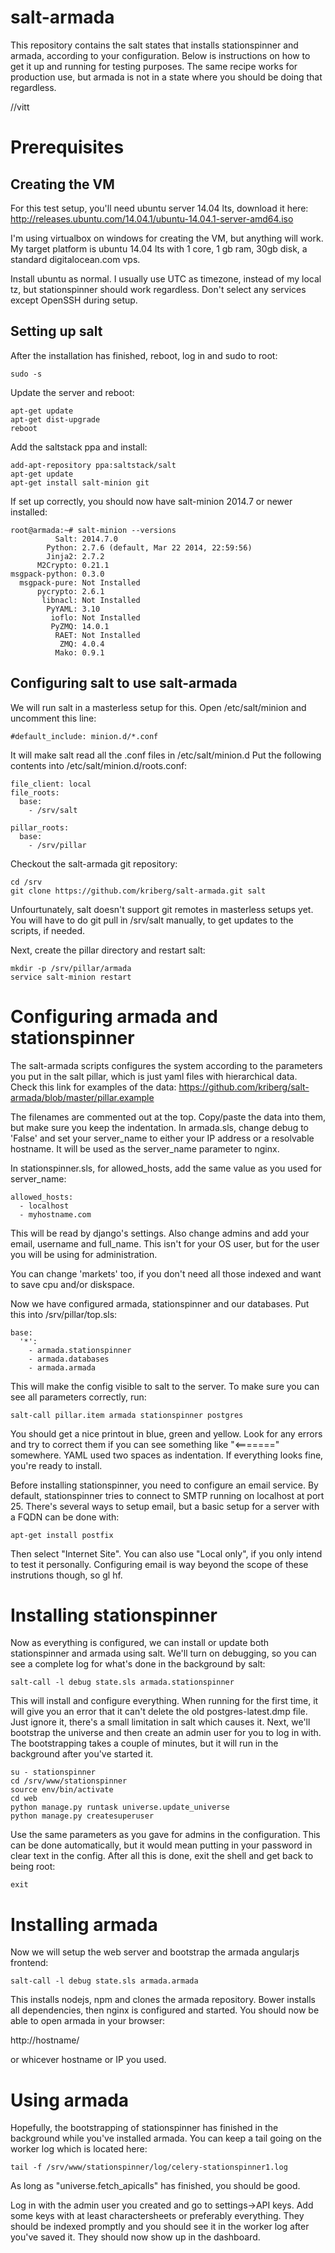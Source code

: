 salt-armada
===========

This repository contains the salt states that installs stationspinner and
armada, according to your configuration. Below is instructions on how to get it
up and running for testing purposes. The same recipe works for production use,
but armada is not in a state where you should be doing that regardless.


//vitt

Prerequisites
=============

Creating the VM
---------------

For this test setup, you'll need ubuntu server 14.04 lts, download it here:
http://releases.ubuntu.com/14.04.1/ubuntu-14.04.1-server-amd64.iso

I'm using virtualbox on windows for creating the VM, but anything will work. My
target platform is ubuntu 14.04 lts with 1 core, 1 gb ram, 30gb disk, a
standard digitalocean.com vps.

Install ubuntu as normal. I usually use UTC as timezone, instead of my local
tz, but stationspinner should work regardless. Don't select any services except
OpenSSH during setup.

Setting up salt
---------------

After the installation has finished, reboot, log in and sudo to root:

    sudo -s
  
Update the server and reboot:

    apt-get update
    apt-get dist-upgrade
    reboot
  
Add the saltstack ppa and install:

    add-apt-repository ppa:saltstack/salt
    apt-get update
    apt-get install salt-minion git
  
If set up correctly, you should now have salt-minion 2014.7 or newer installed:

    root@armada:~# salt-minion --versions
              Salt: 2014.7.0
            Python: 2.7.6 (default, Mar 22 2014, 22:59:56)
            Jinja2: 2.7.2
          M2Crypto: 0.21.1
    msgpack-python: 0.3.0
      msgpack-pure: Not Installed
          pycrypto: 2.6.1
           libnacl: Not Installed
            PyYAML: 3.10
             ioflo: Not Installed
             PyZMQ: 14.0.1
              RAET: Not Installed
               ZMQ: 4.0.4
              Mako: 0.9.1


Configuring salt to use salt-armada
-----------------------------------

We will run salt in a masterless setup for this.
Open /etc/salt/minion and uncomment this line:

    #default_include: minion.d/*.conf

It will make salt read all the .conf files in /etc/salt/minion.d
Put the following contents into /etc/salt/minion.d/roots.conf:

    file_client: local
    file_roots:
      base:
        - /srv/salt
    
    pillar_roots:
      base:
        - /srv/pillar

Checkout the salt-armada git repository:

    cd /srv
    git clone https://github.com/kriberg/salt-armada.git salt

Unfourtunately, salt doesn't support git remotes in masterless setups yet. You
will have to do git pull in /srv/salt manually, to get updates to the scripts,
if needed.

Next, create the pillar directory and restart salt:

    mkdir -p /srv/pillar/armada
    service salt-minion restart

Configuring armada and stationspinner
=====================================

The salt-armada scripts configures the system according to the parameters you
put in the salt pillar, which is just yaml files with hierarchical data. Check
this link for examples of the data:
https://github.com/kriberg/salt-armada/blob/master/pillar.example

The filenames are commented out at the top. Copy/paste the data into them, but
make sure you keep the indentation. In armada.sls, change debug to 'False' and
set your server_name to either your IP address or a resolvable hostname.  It
will be used as the server_name parameter to nginx.

In stationspinner.sls, for allowed_hosts, add the same value as you used for
server_name:

    allowed_hosts:
      - localhost
      - myhostname.com
    
This will be read by django's settings. Also change admins and add your email,
username and full_name. This isn't for your OS user, but for the user you will
be using for administration.

You can change 'markets' too, if you don't need all those indexed and want to
save cpu and/or diskspace.

Now we have configured armada, stationspinner and our databases. Put this into
/srv/pillar/top.sls:

    base:
      '*':
        - armada.stationspinner
        - armada.databases
        - armada.armada

This will make the config visible to salt to the server. To make sure you can
see all parameters correctly, run:

    salt-call pillar.item armada stationspinner postgres
  
You should get a nice printout in blue, green and yellow. Look for any errors
and try to correct them if you can see something like "<=======" somewhere.
YAML used two spaces as indentation. If everything looks fine, you're ready to
install.

Before installing stationspinner, you need to configure an email service.
By default, stationspinner tries to connect to SMTP running on localhost at
port 25. There's several ways to setup email, but a basic setup for a server
with a FQDN can be done with:

    apt-get install postfix

Then select "Internet Site". You can also use "Local only", if you only intend
to test it personally. Configuring email is way beyond the scope of these
instrutions though, so gl hf.

Installing stationspinner
=========================

Now as everything is configured, we can install or update both stationspinner
and armada using salt. We'll turn on debugging, so you can see a complete log
for what's done in the background by salt:

    salt-call -l debug state.sls armada.stationspinner
  
This will install and configure everything. When running for the first time, it
will give you an error that it can't delete the old postgres-latest.dmp file.
Just ignore it, there's a small limitation in salt which causes it. Next, we'll
bootstrap the universe and then create an admin user for you to log in with.
The bootstrapping takes a couple of minutes, but it will run in the background
after you've started it.

    su - stationspinner
    cd /srv/www/stationspinner
    source env/bin/activate
    cd web
    python manage.py runtask universe.update_universe
    python manage.py createsuperuser 

Use the same parameters as you gave for admins in the configuration. This can
be done automatically, but it would mean putting in your password in clear text
in the config. After all this is done, exit the shell and get back to being
root:

    exit

Installing armada
=================

Now we will setup the web server and bootstrap the armada angularjs frontend:

    salt-call -l debug state.sls armada.armada
    
This installs nodejs, npm and clones the armada repository. Bower installs all
dependencies, then nginx is configured and started. You should now be able to
open armada in your browser:

http://hostname/

or whicever hostname or IP you used.

Using armada
============

Hopefully, the bootstrapping of stationspinner has finished in the background
while you've installed armada. You can keep a tail going on the worker log
which is located here:

    tail -f /srv/www/stationspinner/log/celery-stationspinner1.log

As long as "universe.fetch_apicalls" has finished, you should be good.

Log in with the admin user you created and go to settings->API keys. Add some
keys with at least charactersheets or preferably everything. They should be
indexed promptly and you should see it in the worker log after you've saved it.
They should now show up in the dashboard.

